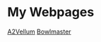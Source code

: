 # My Webpages
  [A2Vellum](http://www.bhlai.com/A2Vellum)
  [Bowlmaster](http://www.bhlai.com/bowlmaster-web)
